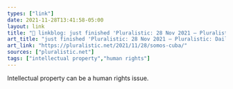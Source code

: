 ```yaml
---
types: ["link"]
date: 2021-11-28T13:41:58-05:00
layout: link
title: "🔗 linkblog: just finished 'Pluralistic: 28 Nov 2021 – Pluralistic: Daily links from Cory Doctorow'"
art_title: "just finished 'Pluralistic: 28 Nov 2021 – Pluralistic: Daily links from Cory Doctorow"
art_link: "https://pluralistic.net/2021/11/28/somos-cuba/"
sources: ["pluralistic.net"]
tags: ["intellectual property","human rights"]
---
```

Intellectual property can be a human rights issue.
